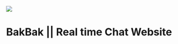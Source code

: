 <img src="https://github.com/user-attachments/assets/68dc74a1-02ae-4f3f-b590-969b2bdc97be" style="background-color: white;" />
<h1>BakBak || Real time Chat Website</h1>

